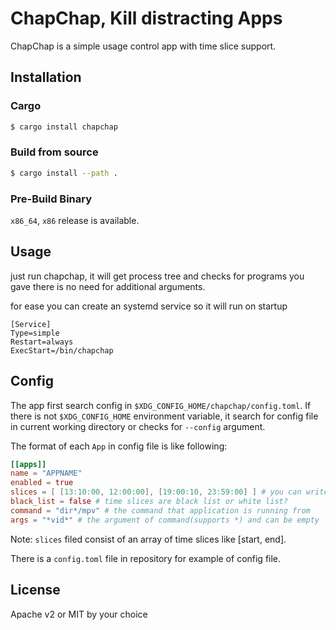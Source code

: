 # ChapChap, Kill distracting Apps
ChapChap is a simple usage control app with time slice support.

## Installation
### Cargo
```sh
$ cargo install chapchap
```

### Build from source
```sh
$ cargo install --path .
```

### Pre-Build Binary
`x86_64`, `x86` release is available.

## Usage
just run chapchap, it will get process tree and checks for programs you gave there is no need for additional arguments.

for ease you can create an systemd service so it will run on startup
```
[Service]
Type=simple
Restart=always
ExecStart=/bin/chapchap
```

## Config
The app first search config in `$XDG_CONFIG_HOME/chapchap/config.toml`.
If there is not `$XDG_CONFIG_HOME` environment variable, it search for config file
in current working directory or checks for `--config` argument.

The format of each `App` in config file is like following:
```toml
[[apps]]
name = "APPNAME"
enabled = true
slices = [ [13:10:00, 12:00:00], [19:00:10, 23:59:00] ] # you can write multiple time slice
black_list = false # time slices are black list or white list?
command = "dir*/mpv" # the command that application is running from
args = "*vid*" # the argument of command(supports *) and can be empty
```
Note: `slices` filed consist of an array of time slices like [start,
end].

There is a `config.toml` file in repository for example of config file.

## License
Apache v2 or MIT by your choice

